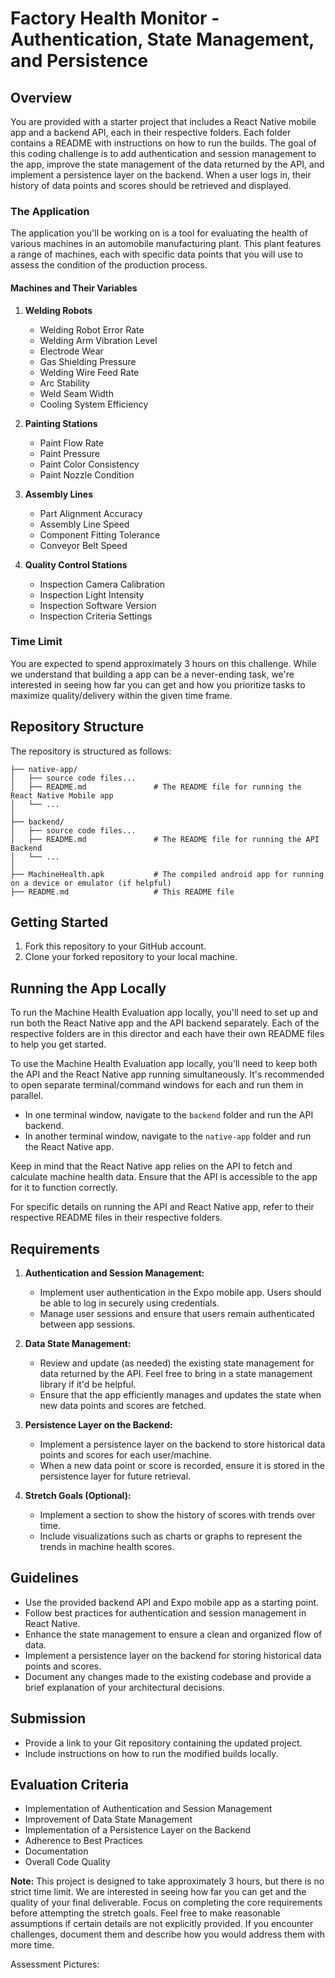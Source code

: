 # Factory Health Monitor - Authentication, State Management, and Persistence

## Overview

You are provided with a starter project that includes a React Native mobile app and a backend API, each in their respective folders. Each folder contains a README with instructions on how to run the builds. The goal of this coding challenge is to add authentication and session management to the app, improve the state management of the data returned by the API, and implement a persistence layer on the backend. When a user logs in, their history of data points and scores should be retrieved and displayed.

### The Application

The application you'll be working on is a tool for evaluating the health of various machines in an automobile manufacturing plant. This plant features a range of machines, each with specific data points that you will use to assess the condition of the production process.

#### Machines and Their Variables

1. **Welding Robots**

   - Welding Robot Error Rate
   - Welding Arm Vibration Level
   - Electrode Wear
   - Gas Shielding Pressure
   - Welding Wire Feed Rate
   - Arc Stability
   - Weld Seam Width
   - Cooling System Efficiency

2. **Painting Stations**

   - Paint Flow Rate
   - Paint Pressure
   - Paint Color Consistency
   - Paint Nozzle Condition

3. **Assembly Lines**

   - Part Alignment Accuracy
   - Assembly Line Speed
   - Component Fitting Tolerance
   - Conveyor Belt Speed

4. **Quality Control Stations**
   - Inspection Camera Calibration
   - Inspection Light Intensity
   - Inspection Software Version
   - Inspection Criteria Settings

### Time Limit

You are expected to spend approximately 3 hours on this challenge. While we understand that building a app can be a never-ending task, we're interested in seeing how far you can get and how you prioritize tasks to maximize quality/delivery within the given time frame.

## Repository Structure

The repository is structured as follows:

```
├── native-app/
│   ├── source code files...
│   ├── README.md               # The README file for running the React Native Mobile app
│   └── ...
│
├── backend/
│   ├── source code files...
│   ├── README.md               # The README file for running the API Backend
│   └── ...
│
├── MachineHealth.apk           # The compiled android app for running on a device or emulator (if helpful)
├── README.md                   # This README file
```

## Getting Started

1. Fork this repository to your GitHub account.
2. Clone your forked repository to your local machine.

## Running the App Locally

To run the Machine Health Evaluation app locally, you'll need to set up and run both the React Native app and the API backend separately. Each of the respective folders are in this director and each have their own README files to help you get started.

To use the Machine Health Evaluation app locally, you'll need to keep both the API and the React Native app running simultaneously. It's recommended to open separate terminal/command windows for each and run them in parallel.

- In one terminal window, navigate to the `backend` folder and run the API backend.
- In another terminal window, navigate to the `native-app` folder and run the React Native app.

Keep in mind that the React Native app relies on the API to fetch and calculate machine health data. Ensure that the API is accessible to the app for it to function correctly.

For specific details on running the API and React Native app, refer to their respective README files in their respective folders.

## Requirements

1. **Authentication and Session Management:**

   - Implement user authentication in the Expo mobile app. Users should be able to log in securely using credentials.
   - Manage user sessions and ensure that users remain authenticated between app sessions.

2. **Data State Management:**

   - Review and update (as needed) the existing state management for data returned by the API. Feel free to bring in a state management library if it'd be helpful.
   - Ensure that the app efficiently manages and updates the state when new data points and scores are fetched.

3. **Persistence Layer on the Backend:**

   - Implement a persistence layer on the backend to store historical data points and scores for each user/machine.
   - When a new data point or score is recorded, ensure it is stored in the persistence layer for future retrieval.

4. **Stretch Goals (Optional):**
   - Implement a section to show the history of scores with trends over time.
   - Include visualizations such as charts or graphs to represent the trends in machine health scores.

## Guidelines

- Use the provided backend API and Expo mobile app as a starting point.
- Follow best practices for authentication and session management in React Native.
- Enhance the state management to ensure a clean and organized flow of data.
- Implement a persistence layer on the backend for storing historical data points and scores.
- Document any changes made to the existing codebase and provide a brief explanation of your architectural decisions.

## Submission

- Provide a link to your Git repository containing the updated project.
- Include instructions on how to run the modified builds locally.

## Evaluation Criteria

- Implementation of Authentication and Session Management
- Improvement of Data State Management
- Implementation of a Persistence Layer on the Backend
- Adherence to Best Practices
- Documentation
- Overall Code Quality

**Note:**
This project is designed to take approximately 3 hours, but there is no strict time limit. We are interested in seeing how far you can get and the quality of your final deliverable. Focus on completing the core requirements before attempting the stretch goals. Feel free to make reasonable assumptions if certain details are not explicitly provided. If you encounter challenges, document them and describe how you would address them with more time.

Assessment Pictures:
